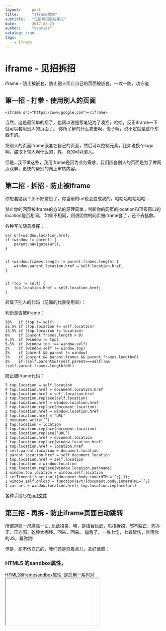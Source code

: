 ```yaml
---
layout:     post
title:      "Iframe攻防"
subtitle:   "见招拆招那些事儿"
date:       2017-08-23
author:     "xzavier"
catalog: true
tags:
    - Iframe
---
```



# iframe - 见招拆招

iframe - 防止被嵌套，防止别人阻止自己的页面被嵌套，一攻一防，功守道

## 第一招 - 打拳 - 使用别人的页面

    <iframe src="https://www.google.com"></iframe>

当然，这是最简单的招了，也阔以说是写笔记为了凑招，哈哈，反正iframe一下就可以套用别人的页面了。
你所了解的什么攻击啊，壳子啊，说不定就是这个东西干的。

把别人的页面iframe嵌套在自己的页面，然后可以控制元素，比如说换个logo啊，盗取下输入啊什么的，靠，真的可以骗人。

但是...我不做这些，我用iframe是因为业务需求，我们嵌套别人的页面是为了做网页双屏，更快的帮别的网上审核内容。

## 第二招 - 拆招 - 防止被iframe

你想套路我？那不好意思了，你当前的url也会变成我的，哈哈哈哈哈哈哈...

禁止你的网页被iframe的方法的原理简单：判断你的网页的location和顶级窗口的location是否相同。
如果不相同，则说明你的网页被iframe套了，还不去拯救。

各种写法随意发挥：

    var url=window.location.href;
    if (window != parent) {
        parent.navigate(url);
    }  


    if (window.frames.length != parent.frames.length) {
        window.parent.location.href = self.location.href;
    }


    if (top != self) {
        top.location.href = self.location.href;
    }

转载下别人的代码（前面的代表使用率）：

判断是否被iframe：

    38%   if (top != self)
    22.5% if (top.location != self.location)
    13.5% if (top.location != location)
    8%    if (parent.frames.length > 0)
    5.5%  if (window != top)
    5.5%  if (window.top !== window.self)
    2%    if (window.self != window.top)
    2%    if (parent && parent != window)
    2%    if (parent && parent.frames && parent.frames.length>0)
    2%    if((self.parent&&!(self.parent===self))&&(self.parent.frames.length!=0))

防止被iframe代码：

    7 top.location = self.location
    4 top.location.href = document.location.href
    3 top.location.href = self.location.href
    3 top.location.replace(self.location)
    2 top.location.href = window.location.href
    2 top.location.replace(document.location)
    2 top.location.href = window.location.href
    2 top.location.href = "URL"
    2 document.write(’’)
    2 top.location = location
    2 top.location.replace(document.location)
    2 top.location.replace(’URL’)
    1 top.location.href = document.location
    1 top.location.replace(window.location.href)
    1 top.location.href = location.href
    1 self.parent.location = document.location
    1 parent.location.href = self.document.location
    1 top.location.href = self.location
    1 top.location = window.location
    1 top.location.replace(window.location.pathname)
    1 window.top.location = window.self.location
    1 setTimeout(function(){document.body.innerHTML=’’;},1);
    1 window.self.onload = function(evt){document.body.innerHTML=’’;}
    1 var url = window.location.href; top.location.replace(url)

各种手段尽在[pdf文件][1]

## 第三招 - 再拆 - 防止iframe页面自动跳转

所谓道高一尺魔高一丈, 比武招亲，噢，是擂台比武，见招拆招，邪不胜正，邪亦正，正亦邪，乾坤大挪移。回来，回来。
逼急了，一练七伤，七者皆伤，禁用你的JS，看你跳! 

但是，能不伤自己的，我们还是悠着点儿，拿好武器：

### HTML5 的sandbox属性，

HTML的iframesandbox属性, 是启用一系列对 <iframe> 中内容的额外限制。
值： 

    "" / allow-forms / allow-same-origin / allow-scripts / allow-top-navigation

不设置就都不取消，设置""全部取消，后面的是挨个取消。

显然，我们要做的不是取消allow-scripts，而是allow-top-navigation。

    <iframe sandbox="allow-same-origin allow-scripts allow-popups allow-forms allow-pointer-lock" src="http://www.google.com"</iframe>

IE 有个 security="restricted" 来做限制，是禁止掉js，显然不符合预期，而且在Chrome会反复跳转循环，IE嘛...

其实我做的时候这个就解决了，但是我看还有网上的方式，也试了下，但都不如第一个。

1、双重iframe可以阻止强制跳转。也就是说，你用页面A iframe一个自己的页面B，在B里再iframe你真正想iframe的页面C。问题在于，第一层的iframe就覆盖了第二层的，所以要把第一层的做成透明的。

2、window.onbeforeunload页面卸载事件判断

    var prevent_bust = 0;
    window.onbeforeunload = function() { 
        prevent_bust++ 
    }
    setInterval(function() {
        if (prevent_bust > 0) {
            prevent_bust -= 2;
            window.top.location = 'http://server-which-responds-with-204.com';
        }
    }, 1);

这也有问题啊，A iframe了B, B改变top.locations时会触发window.onbeforeunload事件，A捕获到后，location到这个“204页面”。但此时A页面的链接都失效了，可以改下prevent_bust -= 3，就可以免去这个问题。然而，还是有问题啊，你必须保障别人的iframe会按你如期的放被iframe，但我要iframe万万个页面，显然，pass.

不过，还是可以研究的：[研究地址][2]

所以，其实有一招就不错了，说不定，还有第四招。

## 第四招 - 再挡 - 防止别人阻止自己的防被iframe代码执行

好，逻辑还清晰，但是，我还不知道，反正我目的达到了，而且，再做下去，就是个死循环了，都是程序猿，何苦呢，而且，我没做坏事儿。


  [1]: http://seclab.stanford.edu/websec/framebusting/framebust.pdf
  [2]: https://blog.codinghorror.com/we-done-been-framed/

